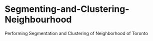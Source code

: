 # Segmenting-and-Clustering-Neighbourhood
Performing Segmentation and Clustering of Neighborhood of Toronto

